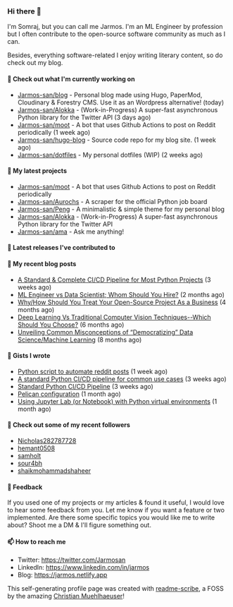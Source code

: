 ### Hi there 👋

I'm Somraj, but you can call me Jarmos. I'm an ML Engineer by profession but I often contribute to the open-source software community as much as I can.

Besides, everything software-related I enjoy writing literary content, so do check out my blog.

#### 👷 Check out what I'm currently working on

- [Jarmos-san/blog](https://github.com/Jarmos-san/blog) - Personal blog made using Hugo, PaperMod, Cloudinary &amp; Forestry CMS. Use it as an Wordpress alternative! (today)
- [Jarmos-san/Alokka](https://github.com/Jarmos-san/Alokka) - (Work-in-Progress) A super-fast asynchronous Python library for the Twitter API (3 days ago)
- [Jarmos-san/moot](https://github.com/Jarmos-san/moot) - A bot that uses Github Actions to post on Reddit periodically (1 week ago)
- [Jarmos-san/hugo-blog](https://github.com/Jarmos-san/hugo-blog) - Source code repo for my blog site. (1 week ago)
- [Jarmos-san/dotfiles](https://github.com/Jarmos-san/dotfiles) - My personal dotfiles (WIP) (2 weeks ago)

#### 🌱 My latest projects

- [Jarmos-san/moot](https://github.com/Jarmos-san/moot) - A bot that uses Github Actions to post on Reddit periodically
- [Jarmos-san/Aurochs](https://github.com/Jarmos-san/Aurochs) - A scraper for the official Python job board
- [Jarmos-san/Peng](https://github.com/Jarmos-san/Peng) - A minimalistic &amp; simple theme for my personal blog
- [Jarmos-san/Alokka](https://github.com/Jarmos-san/Alokka) - (Work-in-Progress) A super-fast asynchronous Python library for the Twitter API
- [Jarmos-san/ama](https://github.com/Jarmos-san/ama) - Ask me anything!

#### 🔭 Latest releases I've contributed to


#### 📜 My recent blog posts

- [A Standard	&amp; Complete CI/CD Pipeline for Most Python Projects](https://jarmos.netlify.app/posts/a-standard-ci-cd-pipeline-for-python-projects/) (3 weeks ago)
- [ML Engineer vs Data Scientist; Whom Should You Hire?](https://jarmos.netlify.app/posts/ml-engineer-vs-data-scientists-who-should-you-choose/) (2 months ago)
- [Why/How Should You Treat Your Open-Source Project As a Business](https://jarmos.netlify.app/posts/treat-your-open-source-project-as-a-business/) (4 months ago)
- [Deep Learning Vs Traditional Computer Vision Techniques--Which Should You Choose?](https://jarmos.netlify.app/posts/deep-learning-vs-traditional-techniques-a-comparison/) (6 months ago)
- [Unveiling Common Misconceptions of “Democratizing” Data Science/Machine Learning](https://jarmos.netlify.app/posts/unveiling-common-misconceptions-of-democratizing-data-science-machine-learning/) (8 months ago)

#### 📓 Gists I wrote

- [Python script to automate reddit posts](https://gist.github.com/438bd3d68fe7bce695fe7f3f4e886dc7) (1 week ago)
- [A standard Python CI/CD pipeline for common use cases](https://gist.github.com/a1f219934fd23ad6b915a37dd85a2864) (3 weeks ago)
- [Standard Python CI/CD Pipeline](https://gist.github.com/4f584ca1f0d0b64880741aef87565d86) (3 weeks ago)
- [Pelican configuration](https://gist.github.com/7dcb7f00ba2b56cdc38c03f44aa0565d) (1 month ago)
- [Using Jupyter Lab (or Notebook) with Python virtual environments](https://gist.github.com/b0dc5b9fda8d6e91f67a68ada1268cdf) (1 month ago)

#### 👯 Check out some of my recent followers

- [Nicholas282787728](https://github.com/Nicholas282787728)
- [hemant0508](https://github.com/hemant0508)
- [samholt](https://github.com/samholt)
- [sour4bh](https://github.com/sour4bh)
- [shaikmohammadshaheer](https://github.com/shaikmohammadshaheer)

#### 💬 Feedback

If you used one of my projects or my articles & found it useful, I would love to hear some feedback from you. Let me know if you want a feature or two implemented. Are there some specific topics you would like me to write about? Shoot me a DM & I'll figure something out.

#### 📫 How to reach me

- Twitter: https://twitter.com/Jarmosan
- LinkedIn: https://www.linkedin.com/in/jarmos
- Blog: https://jarmos.netlify.app

This self-generating profile page was created with [readme-scribe](https://github.com/muesli/readme-scribe), a FOSS by the amazing [Christian Muehlhaeuser](https://github.com/muesli)!
